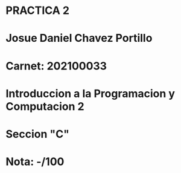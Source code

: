 # PRACTICA 2
# Josue Daniel Chavez Portillo
# Carnet: 202100033
# Introduccion a la Programacion y Computacion 2
# Seccion "C"
# Nota: -/100